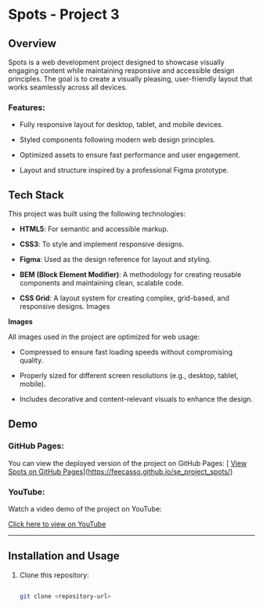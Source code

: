 # Spots - Project 3

## Overview

Spots is a web development project designed to showcase visually engaging content while maintaining responsive and accessible design principles. The goal is to create a visually pleasing, user-friendly layout that works seamlessly across all devices.

### Features:

- Fully responsive layout for desktop, tablet, and mobile devices.

- Styled components following modern web design principles.

- Optimized assets to ensure fast performance and user engagement.

- Layout and structure inspired by a professional Figma prototype.

## Tech Stack


This project was built using the following technologies:


- **HTML5**: For semantic and accessible markup.

- **CSS3**: To style and implement responsive designs.

- **Figma**: Used as the design reference for layout and styling.

- **BEM (Block Element Modifier)**: A methodology for creating reusable components and maintaining clean, scalable code.

- **CSS Grid**: A layout system for creating complex, grid-based, and responsive 
designs.
Images

**Images**

All images used in the project are optimized for web usage:

- Compressed to ensure fast loading speeds without compromising quality.

- Properly sized for different screen resolutions (e.g., desktop, tablet, mobile).

- Includes decorative and content-relevant visuals to enhance the design.

## Demo

### GitHub Pages:

You can view the deployed version of the project on GitHub Pages:
[
[View Spots on GitHub Pages](#)](https://feecasso.github.io/se_project_spots/)

### YouTube:

Watch a video demo of the project on YouTube:

[Click here to view on YouTube](#)

---

## Installation and Usage

1. Clone this repository:

   ```bash

   git clone <repository-url>
   ```
